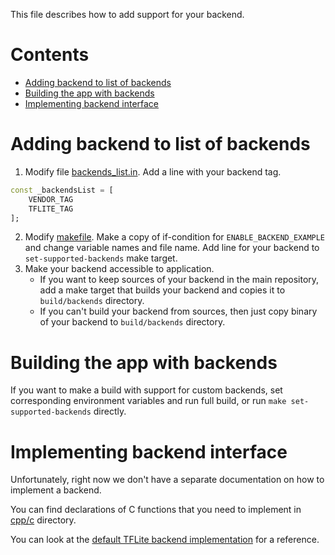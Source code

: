 
This file describes how to add support for your backend.

# Contents

* [Adding backend to list of backends](#adding-backend-to-list-of-backends)
* [Building the app with backends](#building-the-app-with-backends)
* [Implementing backend interface](#implementing-backend-interface)

# Adding backend to list of backends

1. Modify file [backends_list.in](../lib/backend/backends_list.in).
Add a line with your backend tag.
```dart
const _backendsList = [
    VENDOR_TAG
    TFLITE_TAG
];
```
2. Modify [makefile](../Makefile).
Make a copy of if-condition for `ENABLE_BACKEND_EXAMPLE` and change variable names and file name.
Add line for your backend to `set-supported-backends` make target.
3. Make your backend accessible to application.
    * If you want to keep sources of your backend in the main repository,
  add a make target that builds your backend and copies it to `build/backends` directory.
    * If you can't build your backend from sources, then just copy binary of your backend to `build/backends` directory.

# Building the app with backends

If you want to make a build with support for custom backends,
set corresponding environment variables and run full build,
or run `make set-supported-backends` directly.

# Implementing backend interface

Unfortunately, right now we don't have a separate documentation on how to implement a backend.

You can find declarations of C functions that you need to implement in [cpp/c](../cpp/c) directory.

You can look at the [default TFLite backend implementation](../cpp/backend_tflite) for a reference.
